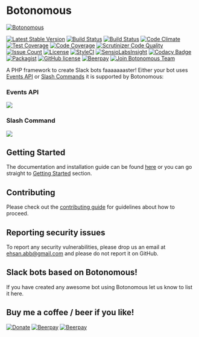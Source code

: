 # Botonomous
[![Botonomous](http://ajaxlivesearch.com/img/robo-256.png)](http://ajaxlivesearch.com/img/robo-256.png)

[![Latest Stable Version](https://poser.pugx.org/botonomous/botonomous/v/stable)](https://packagist.org/packages/botonomous/botonomous)
[![Build Status](https://travis-ci.org/iranianpep/botonomous.svg?branch=master)](https://travis-ci.org/iranianpep/botonomous)
[![Build Status](https://scrutinizer-ci.com/g/iranianpep/botonomous/badges/build.png?b=master)](https://scrutinizer-ci.com/g/iranianpep/botonomous/build-status/master)
[![Code Climate](https://codeclimate.com/github/iranianpep/botonomous/badges/gpa.svg)](https://codeclimate.com/github/iranianpep/botonomous)
[![Test Coverage](https://codeclimate.com/github/iranianpep/botonomous/badges/coverage.svg)](https://codeclimate.com/github/iranianpep/botonomous/coverage)
[![Code Coverage](https://scrutinizer-ci.com/g/iranianpep/botonomous/badges/coverage.png?b=master)](https://scrutinizer-ci.com/g/iranianpep/botonomous/?branch=master)
[![Scrutinizer Code Quality](https://scrutinizer-ci.com/g/iranianpep/botonomous/badges/quality-score.png?b=master)](https://scrutinizer-ci.com/g/iranianpep/botonomous/?branch=master)
[![Issue Count](https://codeclimate.com/github/iranianpep/botonomous/badges/issue_count.svg)](https://codeclimate.com/github/iranianpep/botonomous)
[![License](https://poser.pugx.org/botonomous/botonomous/license)](https://packagist.org/packages/botonomous/botonomous)
[![StyleCI](https://styleci.io/repos/73189365/shield?branch=master)](https://styleci.io/repos/73189365)
[![SensioLabsInsight](https://insight.sensiolabs.com/projects/d9b77f1a-3d4a-423f-b473-30a25496f9a0/mini.png)](https://insight.sensiolabs.com/projects/d9b77f1a-3d4a-423f-b473-30a25496f9a0)
[![Codacy Badge](https://api.codacy.com/project/badge/Grade/039ffa789e6a4040b9b8d596ede07db4)](https://www.codacy.com/app/iranianpep/botonomous)
[![Packagist](https://img.shields.io/packagist/dt/botonomous/botonomous.svg)](https://packagist.org/packages/botonomous/botonomous)
[![GitHub license](https://img.shields.io/badge/license-MIT-blue.svg)](https://raw.githubusercontent.com/iranianpep/botonomous/master/LICENSE)
[![Beerpay](https://img.shields.io/beerpay/iranianpep/botonomous.svg)](https://beerpay.io/iranianpep/botonomous)
[![Join Botonomous Team](https://img.shields.io/badge/Slack-Join%20Team-green.svg)](http://slackbot-framework.herokuapp.com/)

A PHP framework to create Slack bots faaaaaaaster! Either your bot uses [Events API](https://api.slack.com/events-api) or [Slash Commands](https://api.slack.com/slash-commands) it is supported by Botonomous:

### Events API
![](https://ajaxlivesearch.com/img/slack-event.png)

### Slash Command
![](https://ajaxlivesearch.com/img/slack-slash.png)

## Getting Started
The documentation and installation guide can be found [here](https://github.com/iranianpep/botonomous/wiki) or you can go straight to [Getting Started](https://github.com/iranianpep/botonomous/wiki/Getting-Started) section.

## Contributing
Please check out the [contributing guide](https://github.com/iranianpep/botonomous/blob/master/CONTRIBUTING.md) for guidelines about how to proceed.

## Reporting security issues
To report any security vulnerabilities, please drop us an email at ehsan.abb@gmail.com and please do not report it on GitHub.

## Slack bots based on Botonomous!
If you have created any awesome bot using Botonomous let us know to list it here.

## Buy me a coffee / beer if you like!
[![Donate](https://img.shields.io/badge/Donate-PayPal-green.svg)](https://www.paypal.com/cgi-bin/webscr?cmd=_s-xclick&hosted_button_id=BXMKEZ23PX8K2)
[![Beerpay](https://beerpay.io/iranianpep/botonomous/badge.svg?style=beer-square)](https://beerpay.io/iranianpep/botonomous)  [![Beerpay](https://beerpay.io/iranianpep/botonomous/make-wish.svg?style=flat-square)](https://beerpay.io/iranianpep/botonomous?focus=wish)
